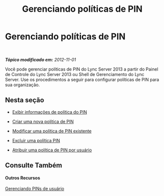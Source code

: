 ﻿---
title: Gerenciando políticas de PIN
TOCTitle: Gerenciando políticas de PIN
ms:assetid: a698b8c0-2406-4cb8-9faf-6630ec5f104c
ms:mtpsurl: https://technet.microsoft.com/pt-br/library/JJ721841(v=OCS.15)
ms:contentKeyID: 49886353
ms.date: 05/19/2016
mtps_version: v=OCS.15
ms.translationtype: HT
---

# Gerenciando políticas de PIN

 

_**Tópico modificado em:** 2012-11-01_

Você pode gerenciar políticas de PIN do Lync Server 2013 a partir do Painel de Controle do Lync Server 2013 ou Shell de Gerenciamento do Lync Server. Use os procedimentos a seguir para configurar políticas de PIN para sua organização.

## Nesta seção

  - [Exibir informações de política do PIN](lync-server-2013-view-pin-policy-inforrmation.md)

  - [Criar uma nova política de PIN](lync-server-2013-create-a-new-pin-policy.md)

  - [Modificar uma política de PIN existente](lync-server-2013-modify-an-existing-pin-policy.md)

  - [Excluir uma política PIN](lync-server-2013-delete-a-pin-policy.md)

  - [Atribuir uma política de PIN por usuário](lync-server-2013-assign-a-per-user-pin-policy.md)

## Consulte Também

#### Outros Recursos

[Gerenciando PINs de usuário](lync-server-2013-managing-user-pins.md)

